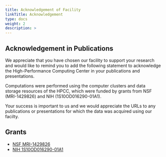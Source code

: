 ```yaml
---
title: Acknowledgement of Facility
linkTitle: Acknowledgement
type: docs
weight: 2
description: >
---
```


## Acknowledgement in Publications 

We appreciate that you have chosen our facility to support your research and
would like to remind you to add the following statement to acknowledge the
High-Performance Computing Center in your publications and presentations.

Computations were performed using the computer clusters and data storage
resources of the HPCC, which were funded by grants from NSF (MRI-1429826) and
NIH (1S10OD016290-01A1).

Your success is important to us and we would appreciate the URLs to any
publications or presentations for which the data was acquired using our
facilty.

## Grants

   * [NSF MRI-1429826](https://www.nsf.gov/awardsearch/showAward?AWD_ID=1429826)
   * [NIH 1S10OD016290-01A1](https://federalreporter.nih.gov/Projects/Details/?projectId=624283&ItemNum=881394&totalItems=892504&searchId=b850241613a74a58962c0bd1a1edd5d4&searchMode=Smart&page=8814&pageSize=100&sortField=Ic&sortOrder=asc&filters=&navigation=True)



